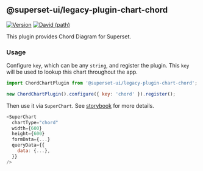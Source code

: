 ## @superset-ui/legacy-plugin-chart-chord

[![Version](https://img.shields.io/npm/v/@superset-ui/legacy-plugin-chart-chord.svg?style=flat-square)](https://www.npmjs.com/package/@superset-ui/legacy-plugin-chart-chord)
[![David (path)](https://img.shields.io/david/apache-superset/superset-ui-plugins.svg?path=packages%2Fsuperset-ui-legacy-plugin-chart-chord&style=flat-square)](https://david-dm.org/apache-superset/superset-ui-plugins?path=packages/superset-ui-legacy-plugin-chart-chord)

This plugin provides Chord Diagram for Superset.

### Usage

Configure `key`, which can be any `string`, and register the plugin. This `key` will be used to
lookup this chart throughout the app.

```js
import ChordChartPlugin from '@superset-ui/legacy-plugin-chart-chord';

new ChordChartPlugin().configure({ key: 'chord' }).register();
```

Then use it via `SuperChart`. See
[storybook](https://apache-superset.github.io/superset-ui-plugins/?selectedKind=plugin-chart-chord)
for more details.

```js
<SuperChart
  chartType="chord"
  width={600}
  height={600}
  formData={...}
  queryData={{
    data: {...},
  }}
/>
```
